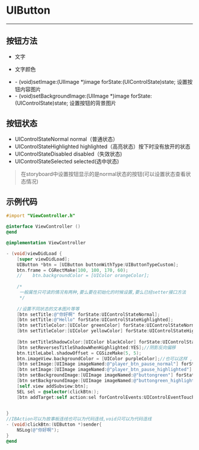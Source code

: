 # UIButton
---
## 按钮方法

* 文字

* 文字颜色
- \- (void)setImage:(UIImage *)image forState:(UIControlState)state; 设置按钮内容图片
- \- (void)setBackgroundImage:(UIImage *)image forState:(UIControlState)state; 设置按钮的背景图片

## 按钮状态
* UIControlStateNormal  normal（普通状态） 
* UIControlStateHighlighted  highlighted（高亮状态）按下时没有放开的状态
* UIControlStateDisabled  disabled（失效状态)
* UIControlStateSelected selected(选中状态)

> 在storyboard中设置按钮显示的是normal状态的按钮(可以设置状态查看状态情况)

## 示例代码

```objectivec
#import "ViewController.h"

@interface ViewController ()
@end

@implementation ViewController

- (void)viewDidLoad {
    [super viewDidLoad];
    UIButton *btn = [UIButton buttonWithType:UIButtonTypeCustom];
    btn.frame = CGRectMake(100, 100, 170, 60);
    //    btn.backgroundColor = [UIColor orangeColor];
    
    /*
     一般属性只可读的情况有两种,要么要在初始化的时候设置,要么已经setter接口方法
     */
    
    //设置不同状态的文本图片等等
    [btn setTitle:@"你好啊" forState:UIControlStateNormal];
    [btn setTitle:@"Hello" forState:UIControlStateHighlighted];
    [btn setTitleColor:[UIColor greenColor] forState:UIControlStateNormal];
    [btn setTitleColor:[UIColor yellowColor] forState:UIControlStateHighlighted];
    
    [btn setTitleShadowColor:[UIColor blackColor] forState:UIControlStateNormal];
    [btn setReversesTitleShadowWhenHighlighted:YES];//阴影反向偏移
    btn.titleLabel.shadowOffset = CGSizeMake(5, 5);
    btn.imageView.backgroundColor = [UIColor purpleColor];//也可以这样 ,UIView -> UIControl -> UIButton, UIView -> UIImageView;
    [btn setImage:[UIImage imageNamed:@"player_btn_pause_normal"] forState:UIControlStateNormal];
    [btn setImage:[UIImage imageNamed:@"player_btn_pause_highlighted"] forState:UIControlStateHighlighted];
    [btn setBackgroundImage:[UIImage imageNamed:@"buttongreen"] forState:UIControlStateNormal];
    [btn setBackgroundImage:[UIImage imageNamed:@"buttongreen_highlighted"] forState:UIControlStateHighlighted];
    [self.view addSubview:btn];
    SEL sel = @selector(clickBtn:);
    [btn addTarget:self action:sel forControlEvents:UIControlEventTouchUpInside];

    
}
//IBAction可以为故事板连线也可以为代码连线,void只可以为代码连线
- (void)clickBtn:(UIButton *)sender{
    NSLog(@"你好啊");
}
@end
```



